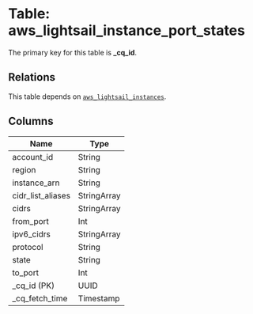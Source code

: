 # Table: aws_lightsail_instance_port_states


The primary key for this table is **_cq_id**.

## Relations
This table depends on [`aws_lightsail_instances`](aws_lightsail_instances.md).

## Columns
| Name          | Type          |
| ------------- | ------------- |
|account_id|String|
|region|String|
|instance_arn|String|
|cidr_list_aliases|StringArray|
|cidrs|StringArray|
|from_port|Int|
|ipv6_cidrs|StringArray|
|protocol|String|
|state|String|
|to_port|Int|
|_cq_id (PK)|UUID|
|_cq_fetch_time|Timestamp|